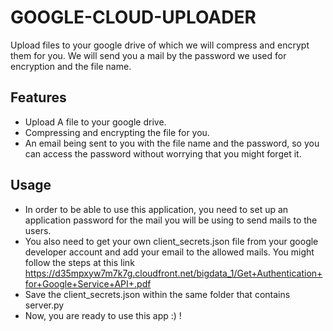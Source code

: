 # GOOGLE-CLOUD-UPLOADER
Upload files to your google drive of which we will compress and encrypt them for you. We will send you a mail by the password we used for encryption and the file name.



## Features
- Upload A file to your google drive.
- Compressing and encrypting the file for you.
- An email being sent to you with the file name and the password, so you can access the password without worrying that you might forget it.

## Usage
- In order to be able to use this application, you need to set up an application password for the mail you will be using to send mails to the users. 
- You also need to get your own client_secrets.json file from your google developer account and add your email to the allowed mails. You might follow the steps at this link https://d35mpxyw7m7k7g.cloudfront.net/bigdata_1/Get+Authentication+for+Google+Service+API+.pdf
- Save the client_secrets.json within the same folder that contains server.py 
- Now, you are ready to use this app :) !
